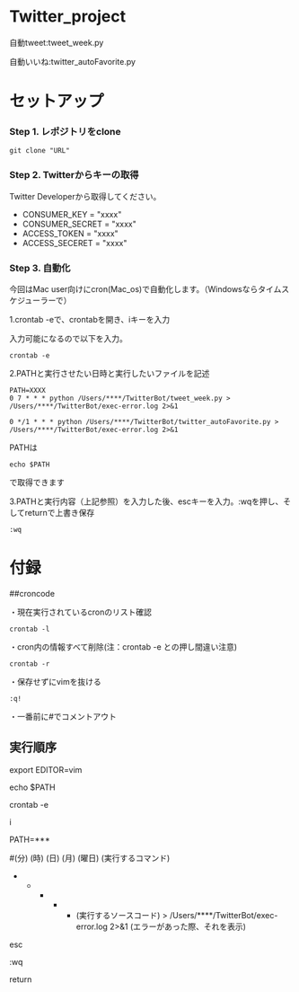 # Twitter_project

自動tweet:tweet_week.py

自動いいね:twitter_autoFavorite.py

# セットアップ


### Step 1. レポジトリをclone
```
git clone "URL"
```
### Step 2. Twitterからキーの取得

Twitter Developerから取得してください。

- CONSUMER_KEY = "xxxx"
- CONSUMER_SECRET = "xxxx"
- ACCESS_TOKEN = "xxxx"
- ACCESS_SECERET = "xxxx"

### Step 3. 自動化

今回はMac user向けにcron(Mac_os)で自動化します。（Windowsならタイムスケジューラーで）

1.crontab -eで、crontabを開き、iキーを入力

入力可能になるので以下を入力。
```
crontab -e
```
2.PATHと実行させたい日時と実行したいファイルを記述
```
PATH=XXXX
0 7 * * * python /Users/****/TwitterBot/tweet_week.py > /Users/****/TwitterBot/exec-error.log 2>&1

0 */1 * * * python /Users/****/TwitterBot/twitter_autoFavorite.py > /Users/****/TwitterBot/exec-error.log 2>&1
```
PATHは
```
echo $PATH
```
で取得できます

3.PATHと実行内容（上記参照）を入力した後、escキーを入力。:wqを押し、そしてreturnで上書き保存
```
:wq
```

# 付録

##croncode

・現在実行されているcronのリスト確認
```
crontab -l
```
・cron内の情報すべて削除(注：crontab -e との押し間違い注意)
```
crontab -r
```
・保存せずにvimを抜ける
```
:q!
```
・一番前に#でコメントアウト
## 実行順序

export EDITOR=vim

echo $PATH

crontab -e

i

PATH=***

#(分) (時) (日) (月) (曜日)  (実行するコマンド)

* * * * * (実行するソースコード) > /Users/****/TwitterBot/exec-error.log 2>&1 (エラーがあった際、それを表示)

esc

:wq

return
